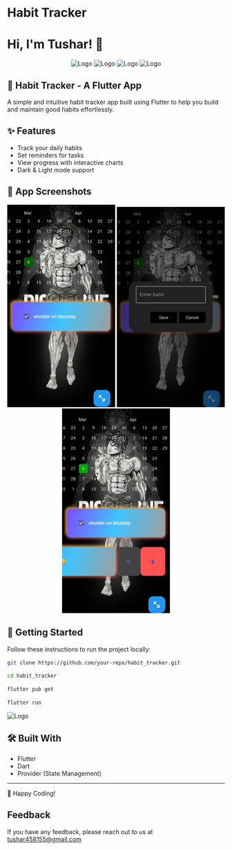# Habit Tracker

# Hi, I'm Tushar! 👋


<p align="center">
  <img src="https://i.pinimg.com/736x/52/3d/66/523d660d62f76604f48603257fdd3e26.jpg" alt="Logo" width="250"/>
  <img src="https://i.pinimg.com/736x/45/ab/34/45ab34d81951adcb97f1809d017573c6.jpg" alt="Logo" width="200"/>
  <img src="https://i.pinimg.com/236x/0c/8b/87/0c8b8794da05b80bf5ede6949ecf449c.jpg" alt="Logo" width="150"/>
  <img src="https://i.pinimg.com/236x/dd/5f/fb/dd5ffb138a384c8e9f76f6da3e2fe092.jpg" alt="Logo" width="250"/>
</p>


## 📱 Habit Tracker - A Flutter App

A simple and intuitive habit tracker app built using Flutter to help you build and maintain good habits effortlessly.

## ✨ Features
- Track your daily habits
- Set reminders for tasks
- View progress with interactive charts
- Dark & Light mode support

## 📸 App Screenshots
<p align="center">
  <img src="/assets/red2.jpg" alt="App Screenshot 3" width="250"/>
  <img src="/assets/red.jpg" alt="App Screenshot 1" width="250"/>
  <img src="/assets/red1.jpg" alt="App Screenshot 2" width="250"/>
</p>

## 🚀 Getting Started

Follow these instructions to run the project locally:


```sh
git clone https://github.com/your-repo/habit_tracker.git
```

```sh
cd habit_tracker
```
```sh
flutter pub get
```
```sh
flutter run
```
![Logo](https://upload.wikimedia.org/wikipedia/commons/4/44/Google-flutter-logo.svg)
## 🛠 Built With
- Flutter
- Dart
- Provider (State Management)

---
💙 Happy Coding!

## Feedback

If you have any feedback, please reach out to us at tushar458155@gmail.com



